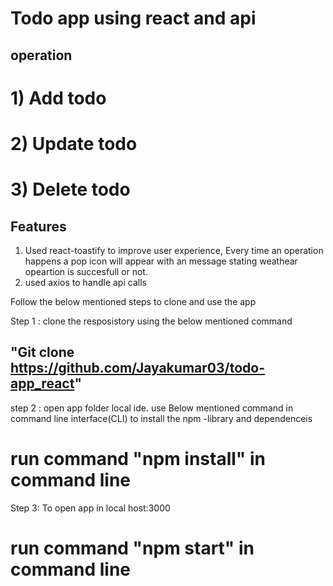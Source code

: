 # Todo app using react and api

## operation
# 1) Add todo 
# 2) Update todo 
# 3) Delete todo 


## Features
1) Used react-toastify to improve user experience, Every time an operation happens a pop icon will appear with an message stating weathear opeartion is succesfull or not.
2) used axios to handle api calls


Follow the below mentioned steps to clone and use the app

Step 1 : clone the resposistory using the below mentioned  command 
## "Git clone https://github.com/Jayakumar03/todo-app_react"

 step 2 : open app folder local ide.  use Below mentioned command in command line interface(CLI) to install the npm -library and dependenceis
 # run command "npm install" in command line

 Step 3: To open app in local host:3000
 # run command "npm start" in command line

